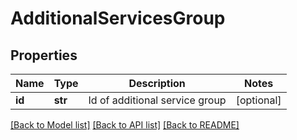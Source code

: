# AdditionalServicesGroup

## Properties
Name | Type | Description | Notes
------------ | ------------- | ------------- | -------------
**id** | **str** | Id of additional service group | [optional] 

[[Back to Model list]](../README.md#documentation-for-models) [[Back to API list]](../README.md#documentation-for-api-endpoints) [[Back to README]](../README.md)


